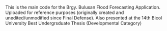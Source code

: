 This is the main code for the Brgy. Bulusan Flood Forecasting Application. Uploaded for reference purposes (originally created and unedited/unmodified since Final Defense). Also presented at the 14th Bicol University Best Undergrsduate Thesis (Developmental Category)

